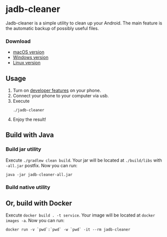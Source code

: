 # jadb-cleaner

Jadb-cleaner is a simple utility to clean up your Android. The main feature is the automatic backup of possibly useful
files.

### Download

* [macOS version]()
* [Windows version]()
* [Linux version]()

## Usage

1. Turn on [developer features](https://developer.android.com/studio/debug/dev-options) on your phone.
2. Connect your phone to your computer via usb.
3. Execute
   ```shell
   ./jadb-cleaner
   ```
4. Enjoy the result!

## Build with Java

### Build jar utility

Execute `./gradlew clean build`. Your jar will be located at `./build/libs` with `-all.jar` postfix. Now you can run:

```shell
java -jar jadb-cleaner-all.jar
```

### Build native utility

## Or, build with Docker

Execute `docker build . -t service`. Your image will be located at `docker images -a`. Now you can run:

```shell
docker run -v `pwd`:`pwd` -w `pwd` -it --rm jadb-cleaner
```
